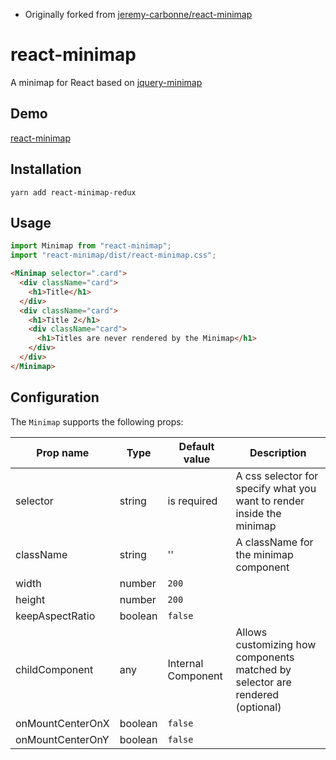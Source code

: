 - Originally forked from
  [jeremy-carbonne/react-minimap](https://github.com/jeremy-carbonne/react-minimap)

# react-minimap

A minimap for React based on
[jquery-minimap](https://github.com/john-bai/jquery-minimap)

## Demo

[react-minimap](https://jeremy-carbonne.github.io/react-minimap/)

## Installation

`yarn add react-minimap-redux`

## Usage

```js
import Minimap from "react-minimap";
import "react-minimap/dist/react-minimap.css";
```

```html
<Minimap selector=".card">
  <div className="card">
    <h1>Title</h1>
  </div>
  <div className="card">
    <h1>Title 2</h1>
    <div className="card">
      <h1>Titles are never rendered by the Minimap</h1>
    </div>
  </div>
</Minimap>
```

## Configuration

The `Minimap` supports the following props:

| Prop name        | Type    | Default value      | Description                                                                   |
| ---------------- | ------- | ------------------ | ----------------------------------------------------------------------------- |
| selector         | string  | is required        | A css selector for specify what you want to render inside the minimap         |
| className        | string  | ''                 | A className for the minimap component                                         |
| width            | number  | `200`              |                                                                               |
| height           | number  | `200`              |                                                                               |
| keepAspectRatio  | boolean | `false`            |                                                                               |
| childComponent   | any     | Internal Component | Allows customizing how components matched by selector are rendered (optional) |
| onMountCenterOnX | boolean | `false`            |                                                                               |
| onMountCenterOnY | boolean | `false`            |                                                                               |
